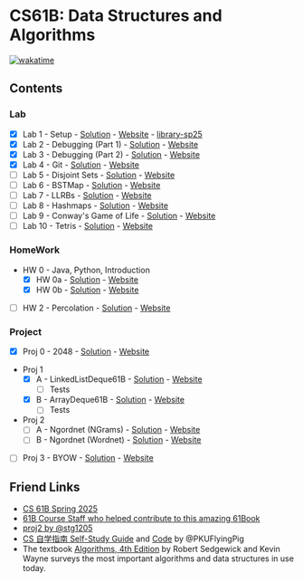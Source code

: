 # CS61B: Data Structures and Algorithms

[![wakatime](https://wakatime.com/badge/user/6655f5db-eb60-4cbb-91d5-e3fb83d7eebd/project/195f1089-2275-4687-aa7a-aa54d5047cbb.svg)](https://wakatime.com/badge/user/6655f5db-eb60-4cbb-91d5-e3fb83d7eebd/project/195f1089-2275-4687-aa7a-aa54d5047cbb)

## Contents

### Lab

- [x] Lab 1 - Setup - [Solution](lab/lab01) - [Website](https://sp25.datastructur.es/labs/lab01/) - [library-sp25](https://github.com/Berkeley-CS61B/library-sp25/)
- [x] Lab 2 - Debugging (Part 1) - [Solution](lab/lab02) - [Website](https://sp25.datastructur.es/labs/lab02/)
- [x] Lab 3 - Debugging (Part 2) - [Solution](lab/lab03/) - [Website](https://sp25.datastructur.es/labs/lab03/)
- [x] Lab 4 - Git - [Solution](lab04/) - [Website](https://sp25.datastructur.es/labs/lab04/)
- [ ] Lab 5 - Disjoint Sets - [Solution](lab05/) - [Website](https://sp25.datastructur.es/labs/lab05/)
- [ ] Lab 6 - BSTMap - [Solution](lab06/) - [Website](https://sp25.datastructur.es/labs/lab06/)
- [ ] Lab 7 - LLRBs - [Solution](lab07/) - [Website](https://sp25.datastructur.es/labs/lab07/)
- [ ] Lab 8 - Hashmaps - [Solution](lab08/) - [Website](https://sp25.datastructur.es/labs/lab08/)
- [ ] Lab 9 - Conway's Game of Life - [Solution](lab09/) - [Website](https://sp25.datastructur.es/labs/lab09/)
- [ ] Lab 10 - Tetris - [Solution](lab10/) - [Website](https://sp25.datastructur.es/labs/lab10/)

### HomeWork

- HW 0 - Java, Python, Introduction
  - [x] HW 0a - [Solution](hw0a) - [Website](https://sp25.datastructur.es/homeworks/hw0/hw0a/)
  - [x] HW 0b - [Solution](hw0b) - [Website](https://sp25.datastructur.es/homeworks/hw0/hw0b/)
- [ ] HW 2 - Percolation - [Solution](hw2) - [Website](https://sp25.datastructur.es/homeworks/hw2/)

### Project

- [x] Proj 0 - 2048 - [Solution](proj/proj0/) - [Website](https://sp25.datastructur.es/projects/proj0/)
- Proj 1
  - [x] A - LinkedListDeque61B - [Solution](proj/proj1a/) - [Website](https://sp25.datastructur.es/projects/proj1a/)
    - [ ] Tests
  - [x] B - ArrayDeque61B - [Solution](proj/proj1b/) - [Website](https://sp25.datastructur.es/projects/proj1b/)
    - [ ] Tests
- Proj 2
  - [ ] A - Ngordnet (NGrams) - [Solution](proj/proj2a/) - [Website](https://sp25.datastructur.es/projects/proj2a/)
  - [ ] B - Ngordnet (Wordnet) - [Solution](proj/proj2b/) - [Website](https://sp25.datastructur.es/projects/proj2b/)
- [ ] Proj 3 - BYOW - [Solution](proj/proj3/) - [Website](https://sp25.datastructur.es/projects/proj3/)

## Friend Links

- [CS 61B Spring 2025](https://sp25.datastructur.es/)
- [61B Course Staff who helped contribute to this amazing 61Book](https://cs61b-2.gitbook.io/cs61b-textbook)
- [proj2 by @stg1205](https://github.com/stg1205/CS61B/tree/master/proj2/byog)
- [CS 自学指南 Self-Study Guide](https://csdiy.wiki) and [Code](https://github.com/PKUFlyingPig/CS61B) by @PKUFlyingPig
- The textbook [Algorithms, 4th Edition](https://algs4.cs.princeton.edu/home/) by Robert Sedgewick and Kevin Wayne surveys the most important algorithms and data structures in use today.
